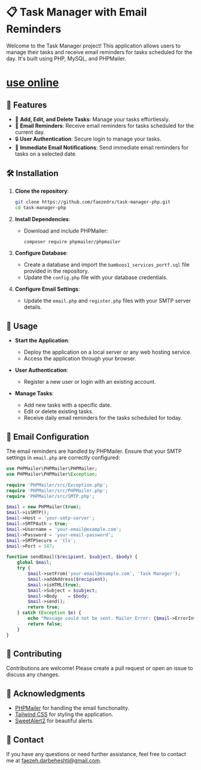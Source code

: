 # 📋 Task Manager with Email Reminders

Welcome to the Task Manager project! This application allows users to manage their tasks and receive email reminders for tasks scheduled for the day. It's built using PHP, MySQL, and PHPMailer.
# [use online](https://bamboo-services.ir/)

## 🚀 Features

- 📝 **Add, Edit, and Delete Tasks**: Manage your tasks effortlessly.
- 📅 **Email Reminders**: Receive email reminders for tasks scheduled for the current day.
- 🔒 **User Authentication**: Secure login to manage your tasks.
- 📧 **Immediate Email Notifications**: Send immediate email reminders for tasks on a selected date.

## 🛠️ Installation

1. **Clone the repository**:
    ```bash
    git clone https://github.com/faezedrx/task-manager-php.git
    cd task-manager-php
    ```

2. **Install Dependencies**:
    - Download and include PHPMailer:
      ```bash
      composer require phpmailer/phpmailer
      ```

3. **Configure Database**:
    - Create a database and import the `bamboos1_services_portf.sql` file provided in the repository.
    - Update the `config.php` file with your database credentials.

4. **Configure Email Settings**:
    - Update the `email.php` and `register.php` files with your SMTP server details.

## 🏃 Usage

- **Start the Application**:
    - Deploy the application on a local server or any web hosting service.
    - Access the application through your browser.

- **User Authentication**:
    - Register a new user or login with an existing account.

- **Manage Tasks**:
    - Add new tasks with a specific date.
    - Edit or delete existing tasks.
    - Receive daily email reminders for the tasks scheduled for today.

## 📧 Email Configuration

The email reminders are handled by PHPMailer. Ensure that your SMTP settings in `email.php` are correctly configured:

```php
use PHPMailer\PHPMailer\PHPMailer;
use PHPMailer\PHPMailer\Exception;

require 'PHPMailer/src/Exception.php';
require 'PHPMailer/src/PHPMailer.php';
require 'PHPMailer/src/SMTP.php';

$mail = new PHPMailer(true);
$mail->isSMTP();
$mail->Host = 'your-smtp-server';
$mail->SMTPAuth = true;
$mail->Username = 'your-email@example.com';
$mail->Password = 'your-email-password';
$mail->SMTPSecure = 'tls';
$mail->Port = 587;

function sendEmail($recipient, $subject, $body) {
    global $mail;
    try {
        $mail->setFrom('your-email@example.com', 'Task Manager');
        $mail->addAddress($recipient);
        $mail->isHTML(true);
        $mail->Subject = $subject;
        $mail->Body    = $body;
        $mail->send();
        return true;
    } catch (Exception $e) {
        echo "Message could not be sent. Mailer Error: {$mail->ErrorInfo}";
        return false;
    }
}
```
## 🤝 Contributing

Contributions are welcome! Please create a pull request or open an issue to discuss any changes.

## 🌟 Acknowledgments

- [PHPMailer](https://github.com/PHPMailer/PHPMailer) for handling the email functionality.
- [Tailwind CSS](https://tailwindcss.com/) for styling the application.
- [SweetAlert2](https://sweetalert2.github.io/) for beautiful alerts.

## 📧 Contact
If you have any questions or need further assistance, feel free to contact me at faezeh.darbeheshti@gmail.com.
